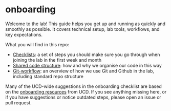 # onboarding

Welcome to the lab! This guide helps you get up and running as quickly and smoothly as possible. It covers technical setup, lab tools, workflows, and key expectations.

What you will find in this repo:

- [Checklists](checklists.md): a set of steps you should make sure you go through when joining the lab in the first week and month
- [Shared code structure](code-structure.md): how and why we organise our code in this way
- [Git-workflow](git-workflow.md): an overview of how we use Git and Github in the lab, including standard repo structure

Many of the UCD-wide suggestions in the onboarding checklist are based on the [onboarding resources](https://www.ucd.ie/hr/resourcing/researchfundedresourcing/onboardinginformation/) from UCD. If you see anything missing here, or if you have suggestions or notice outdated steps, please open an issue or pull request.
